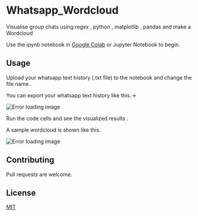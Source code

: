 # Whatsapp_Wordcloud
Visualise group chats using regex , python , matplotlib , pandas and make a Wordcloud

Use the ipynb notebook in [Google Colab](https://colab.research.google.com/notebooks/intro.ipynb) or Jupyter Notebook to begin.


## Usage
Upload your whatsapp text history (.txt file) to the notebook and change the file name .

You can export your whatsapp text history like this.->

![Error loading image](https://cdn.guidingtech.com/imager/assets/241670/export-whatsapp-chat-pdf-02_4d470f76dc99e18ad75087b1b8410ea9.png?1570841893)

Run the code cells and see the visualized results .

A sample wordcloud is shown like this.

![Error loading image](https://miro.medium.com/max/980/1*gsushK-1kjqsSxPWbbkvPA.png)

## Contributing
Pull requests are welcome.

## License
[MIT](https://choosealicense.com/licenses/mit/)
